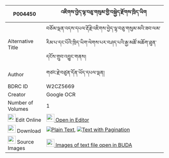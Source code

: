 |P004450|འཇིགས་བྱེད་ལྷ་བཅུ་གསུམ་གྱི་བསྐྱེད་རྫོགས་ཁྲིད་ཡིག 
| --- | --- 
|Alternative Title |བཅོམ་ལྡན་འདས་དཔལ་རྡོ་རྗེ་འཇིགས་བྱེད་ལྷ་བཅུ་གསུམ་མའི་ཟབ་ལམ་རིམ་པ་དང་པོའི་ཁྲིད་ཡིག་ལེགས་པར་བཤད་པའི་རྒྱ་མཚོ་མཆོག་ཐུན་དངོས་གྲུབ་འབྱུང་གནས།
|Author| གཙང་རྗེ་བཙུན་དོན་ཡོད་དཔལ་ལྡན།
|BDRC ID | W2CZ5669
|Creator | Google OCR
|Number of Volumes| 1
|<img width="25" src="https://img.icons8.com/color/25/000000/edit-property.png">Edit Online| [<img width="25" src="https://avatars.githubusercontent.com/u/45091458?s=200&v=4"> Open in Editor](http://editor.openpecha.org/P004450)
|<img width="25" src="https://img.icons8.com/fluent/48/000000/download-2.png"/>  Download | [![](https://img.icons8.com/color/20/000000/txt.png)Plain Text](https://github.com/Openpecha/P004450/releases/download/v2/jikje_lha_chusum_gyi_kyedzok_t_plain_P004450.zip), [![](https://img.icons8.com/color/20/000000/txt.png)Text with Pagination](https://github.com/Openpecha/P004450/releases/download/v2/jikje_lha_chusum_gyi_kyedzok_t_pages_P004450.zip)
|<img width="25" src="https://img.icons8.com/plasticine/100/000000/pictures-folder.png"/>  Source Images | [<img width="25" src="https://library.bdrc.io/icons/BUDA-small.svg"> Images of text file open in BUDA](https://library.bdrc.io/show/bdr:W2CZ5669)